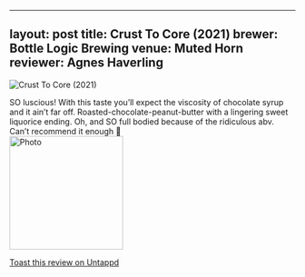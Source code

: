 
---
layout: post
title:  Crust To Core (2021)
brewer: Bottle Logic Brewing
venue: Muted Horn
reviewer: Agnes Haverling
---

![Crust To Core (2021)](https://assets.untappd.com/photos/2023_08_18/bcd310aaa1d325b4bbeeaedef40c8c7c_200x200.jpg)

SO luscious! With this taste you’ll expect the viscosity of chocolate syrup and it ain’t far off. Roasted&#45;chocolate&#45;peanut&#45;butter with a lingering sweet liquorice ending. Oh, and SO full bodied because of the ridiculous abv. Can’t recommend it enough 🤤
						  <br />
						  <img height="200" width="200" src="https://assets.untappd.com/photos/2023_08_18/bcd310aaa1d325b4bbeeaedef40c8c7c_200x200.jpg" alt="Photo">         
						
[Toast this review on Untappd](https://untappd.com/user/&#45;Spacebacon&#45;/checkin/1305678533)
